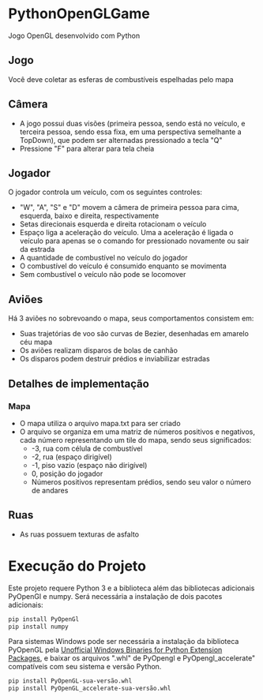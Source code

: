 # PythonOpenGLGame
Jogo OpenGL desenvolvido com Python

## Jogo
Você deve coletar as esferas de combustíveis espelhadas pelo mapa

## Câmera
 * A jogo possui duas visões (primeira pessoa, sendo está no veículo, e terceira pessoa, sendo essa fixa, em uma perspectiva semelhante a TopDown), que podem ser alternadas pressionado a tecla "Q"
 * Pressione "F" para alterar para tela cheia

## Jogador
O jogador controla um veículo, com os seguintes controles:
  * "W", "A", "S" e "D" movem a câmera de primeira pessoa para cima, esquerda, baixo e direita, respectivamente
  * Setas direcionais esquerda e direita rotacionam o veículo
  * Espaço liga a aceleração do veículo. Uma a aceleração é ligada o veículo para apenas se o comando for pressionado novamente ou sair da estrada
  * A quantidade de combustível no veículo do jogador
  * O combustível do veículo é consumido enquanto se movimenta
  * Sem combustível o veículo não pode se locomover

## Aviões
Há 3 aviões no sobrevoando o mapa, seus comportamentos consistem em:
* Suas trajetórias de voo são curvas de Bezier, desenhadas em amarelo céu mapa
* Os aviões realizam disparos de bolas de canhão
* Os disparos podem destruir prédios e inviabilizar estradas

## Detalhes de implementação

### Mapa
* O mapa utiliza o arquivo mapa.txt para ser criado
* O arquivo se organiza em uma matriz de números positivos e negativos, cada número representando um tile do mapa, sendo seus significados:
    * -3, rua com célula de combustível
    * -2, rua (espaço dirigível)
    * -1, piso vazio (espaço não dirigível)
    * 0, posição do jogador
    * Números positivos representam prédios, sendo seu valor o número de andares

## Ruas
* As ruas possuem texturas de asfalto

# Execução do Projeto
Este projeto requere Python 3 e a biblioteca além das bibliotecas adicionais PyOpenGl e numpy.
Será necessária a instalação de dois pacotes adicionais:

```sh
pip install PyOpenGl
pip install numpy
```

Para sistemas Windows pode ser necessária a instalação da biblioteca PyOpenGL pela  [Unofficial Windows Binaries for Python Extension Packages](https://www.lfd.uci.edu/~gohlke/pythonlibs/), e baixar os arquivos ".whl" de PyOpengl e PyOpengl_accelerate" compatíveis com seu sistema e versão Python.

```sh
pip install PyOpenGL-sua-versão.whl
pip install PyOpenGL_accelerate-sua-versão.whl
```
